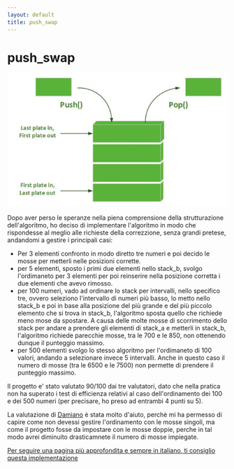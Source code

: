```yaml
---
layout: default
title: push_swap
---
```


# push_swap

![img](../imgs/Stacks-in-C.png)

Dopo aver perso le speranze nella piena comprensione della strutturazione dell'algoritmo, ho deciso di implementare l'algoritmo in modo che rispondesse al meglio alle richieste della correzzione, senza grandi pretese, andandomi a gestire i principali casi:
- Per 3 elementi confronto in modo diretto tre numeri e poi decido le mosse per metterli nelle posizioni corrette.
- per 5 elementi, sposto i primi due elementi nello stack_b, svolgo l'ordimaneto per 3 elementi per poi reinserire nella posizione corretta i due elementi che avevo rimosso.
- per 100 numeri, vado ad ordinare lo stack per intervalli, nello specifico tre, ovvero seleziono l'intervallo di numeri più basso,
  lo metto nello stack_b e poi in base alla posizione del più grande e del più piccolo elemento che si trova in stack_b, l'algoritmo 
  sposta quello che richiede meno mose da spostare. A causa delle molte mosse di scorrimento dello stack per andare a prendere gli
  elementi di stack_a e metterli in stack_b, l'algoritmo richiede parecchie mosse, tra le 700 e le 850, non ottenendo dunque il 
  punteggio massimo.
- per 500 elementi svolgo lo stesso algoritmo per l'ordimaneto di 100 valori, andando a selezionare invece 5 intervalli. Anche in
  questo caso il numero di mosse (tra le 6500 e le 7500) non permette di prendere il punteggio massimo.

Il progetto e' stato valutato 90/100 dai tre valutatori, dato che nella pratica non ha superato i test di efficienza relativi al caso dell'ordinamento dei 100 e dei 500 numeri (per precisare, ho preso ad entrambi 4 punti su 5).

La valutazione di [Damiano](https://github.com/demian2435) è stata molto d'aiuto, perchè mi ha permesso di capire come non devessi gestire l'ordinamento con le mosse singoli, ma come il progetto fosse da impostare con le mosse doppie, perche in tal modo avrei diminuito drasticamnete il numero di mosse impiegate.

[Per seguire una pagina più approfondita e sempre in italiano, ti consiglio questa implementazione](https://github.com/sisittu99/push_swap) 
